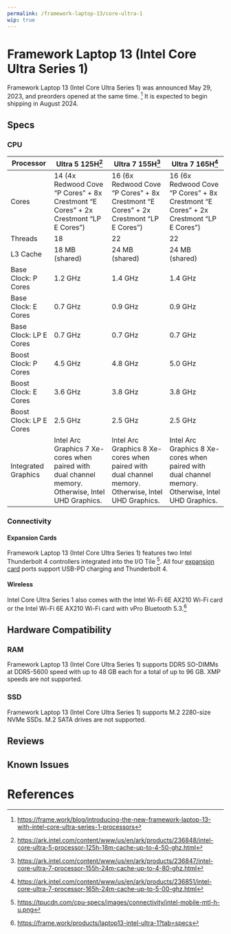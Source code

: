 ```yaml
---
permalink: /framework-laptop-13/core-ultra-1
wip: true
---
```

# Framework Laptop 13 (Intel Core Ultra Series 1)
Framework Laptop 13 (Intel Core Ultra Series 1) was announced May 29, 2023, and preorders opened at the same time. [^1] It is expected to begin shipping in August 2024.

## Specs
### CPU

| Processor            | Ultra 5 125H[^2] | Ultra 7 155H[^3] | Ultra 7 165H[^4] |
| -------------------- | -------------- | -------------- | -------------- |
| Cores                | 14 (4x Redwood Cove “P Cores” + 8x Crestmont “E Cores” + 2x Crestmont “LP E Cores”) | 16 (6x Redwood Cove “P Cores” + 8x Crestmont “E Cores” + 2x Crestmont “LP E Cores”) | 16 (6x Redwood Cove “P Cores” + 8x Crestmont “E Cores” + 2x Crestmont “LP E Cores”) |
| Threads              | 18             | 22             | 22             |         
| L3 Cache             | 18 MB (shared) | 24 MB (shared) | 24 MB (shared) |
| Base Clock: P Cores  | 1.2 GHz        | 1.4 GHz        | 1.4 GHz        |
| Base Clock: E Cores  | 0.7 GHz        | 0.9 GHz        | 0.9 GHz        |
| Base Clock: LP E Cores  | 0.7 GHz     | 0.7 GHz        | 0.7 GHz        |
| Boost Clock: P Cores | 4.5 GHz        | 4.8 GHz        | 5.0 GHz        |
| Boost Clock: E Cores | 3.6 GHz        | 3.8 GHz        | 3.8 GHz        |
| Boost Clock: LP E Cores | 2.5 GHz     | 2.5 GHz        | 2.5 GHz        |
| Integrated Graphics  | Intel Arc Graphics 7 Xe-cores when paired with dual channel memory. Otherwise, Intel UHD Graphics. | Intel Arc Graphics 8 Xe-cores when paired with dual channel memory. Otherwise, Intel UHD Graphics. | Intel Arc Graphics 8 Xe-cores when paired with dual channel memory. Otherwise, Intel UHD Graphics. |


### Connectivity
#### Expansion Cards
Framework Laptop 13 (Intel Core Ultra Series 1) features two Intel Thunderbolt 4 controllers integrated into the I/O Tile [^5]. All four [expansion card](/expansion-cards) ports support USB-PD charging and Thunderbolt 4.

#### Wireless
Intel Core Ultra Series 1 also comes with the Intel Wi-Fi 6E AX210 Wi-Fi card or the Intel Wi-Fi 6E AX210 Wi-Fi card with vPro Bluetooth 5.3.[^6]

## Hardware Compatibility
### RAM
Framework Laptop 13 (Intel Core Ultra Series 1) supports DDR5 SO-DIMMs at DDR5-5600 speed with up to 48 GB each for a total of up to 96 GB. XMP speeds are not supported.

### SSD
Framework Laptop 13 (Intel Core Ultra Series 1) supports M.2 2280-size NVMe SSDs. M.2 SATA drives are not supported.

## Reviews
## Known Issues

# References
[^1]: <https://frame.work/blog/introducing-the-new-framework-laptop-13-with-intel-core-ultra-series-1-processors>
[^2]: <https://ark.intel.com/content/www/us/en/ark/products/236848/intel-core-ultra-5-processor-125h-18m-cache-up-to-4-50-ghz.html>
[^3]: <https://ark.intel.com/content/www/us/en/ark/products/236847/intel-core-ultra-7-processor-155h-24m-cache-up-to-4-80-ghz.html>
[^4]: <https://ark.intel.com/content/www/us/en/ark/products/236851/intel-core-ultra-7-processor-165h-24m-cache-up-to-5-00-ghz.html>
[^5]: <https://tpucdn.com/cpu-specs/images/connectivity/intel-mobile-mtl-h-u.png>
[^6]: <https://frame.work/products/laptop13-intel-ultra-1?tab=specs>
